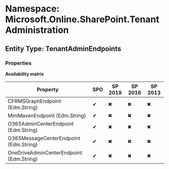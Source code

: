 # Namespace: Microsoft.Online.SharePoint.TenantAdministration

## Entity Type: TenantAdminEndpoints

### Properties

**Availability matrix**

Property | SPO | SP 2019 | SP 2016 | SP 2013
----------|-----|---------|---------|--------
CFRMSGraphEndpoint (Edm.String) | ✔ | ✖ | ✖ | ✖
MiniMavenEndpoint (Edm.String) | ✔ | ✖ | ✖ | ✖
O365AdminCenterEndpoint (Edm.String) | ✔ | ✖ | ✖ | ✖
O365MessageCenterEndpoint (Edm.String) | ✔ | ✖ | ✖ | ✖
OneDriveAdminCenterEndpoint (Edm.String) | ✔ | ✖ | ✖ | ✖

